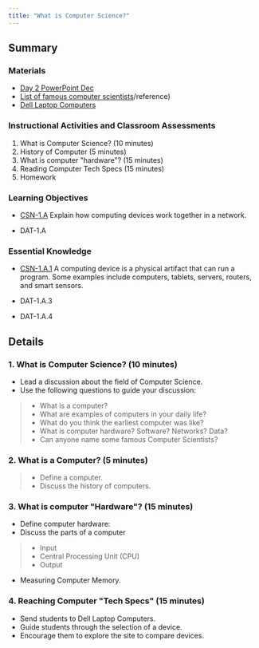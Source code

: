 ```yaml
---
title: "What is Computer Science?"
---
```


## Summary

### Materials

* [Day 2 PowerPoint Dec](https://onedrive.live.com/view.aspx?resid=416406873CB120AB!2052&ithint=file%2cpptx&authkey=!APUSZnlL3zOya_E)
* [List of famous computer scientists](https://www.ranker.com/list/notable-computer-scientist_s)/reference)
* [Dell Laptop Computers](https://www.dell.com/en-us/shop/scc/sc/laptops)

### Instructional Activities and Classroom Assessments

1. What is Computer Science? (10 minutes)
2. History of Computer (5 minutes)
3. What is computer "hardware"? (15 minutes)
4. Reading Computer Tech Specs (15 minutes)
5. Homework

### Learning Objectives

* [CSN-1.A](https://apcentral.collegeboard.org/pdf/ap-computer-science-principles-course-and-exam-description.pdf?course=ap-computer-science-principles#page=109) Explain how computing devices work together in a network.

* DAT-1.A

### Essential Knowledge

* [CSN-1.A.1]((https://apcentral.collegeboard.org/pdf/ap-computer-science-principles-course-and-exam-description.pdf?course=ap-computer-science-principles#page=109)) A computing device is a physical artifact that can run a program. Some examples include computers, tablets, servers, routers, and smart sensors.

* DAT-1.A.3
* DAT-1.A.4

## Details

### 1. What is Computer Science? (10 minutes)

* Lead a discussion about the field of Computer Science. 
* Use the following questions to guide your discussion: 
>* What is a computer?
>* What are examples of computers in your daily life?
>* What do you think the earliest computer was like?
>* What is computer hardware? Software? Networks? Data?
>* Can anyone name some famous Computer Scientists?

### 2. What is a Computer? (5 minutes) 

>* Define a computer.
>* Discuss the history of computers.

### 3. What is computer "Hardware"? (15 minutes)

* Define computer hardware: 
* Discuss the parts of a computer 
>* Input 
>* Central Processing Unit (CPU) 
>* Output 
* Measuring Computer Memory. 

### 4. Reaching Computer "Tech Specs" (15 minutes)

* Send students to Dell Laptop Computers.
* Guide students through the selection of a device.
* Encourage them to explore the site to compare devices.
